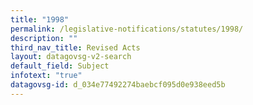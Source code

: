 ```yaml
---
title: "1998"
permalink: /legislative-notifications/statutes/1998/
description: ""
third_nav_title: Revised Acts
layout: datagovsg-v2-search
default_field: Subject
infotext: "true"
datagovsg-id: d_034e77492274baebcf095d0e938eed5b
---
```

